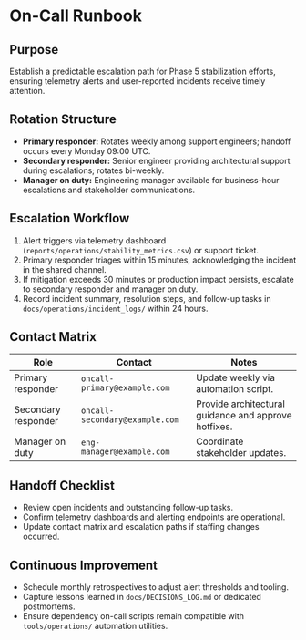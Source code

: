 # On-Call Runbook

## Purpose
Establish a predictable escalation path for Phase 5 stabilization efforts, ensuring telemetry alerts and user-reported
incidents receive timely attention.

## Rotation Structure
- **Primary responder:** Rotates weekly among support engineers; handoff occurs every Monday 09:00 UTC.
- **Secondary responder:** Senior engineer providing architectural support during escalations; rotates bi-weekly.
- **Manager on duty:** Engineering manager available for business-hour escalations and stakeholder communications.

## Escalation Workflow
1. Alert triggers via telemetry dashboard (`reports/operations/stability_metrics.csv`) or support ticket.
2. Primary responder triages within 15 minutes, acknowledging the incident in the shared channel.
3. If mitigation exceeds 30 minutes or production impact persists, escalate to secondary responder and manager on duty.
4. Record incident summary, resolution steps, and follow-up tasks in `docs/operations/incident_logs/` within 24 hours.

## Contact Matrix
| Role | Contact | Notes |
| --- | --- | --- |
| Primary responder | `oncall-primary@example.com` | Update weekly via automation script.
| Secondary responder | `oncall-secondary@example.com` | Provide architectural guidance and approve hotfixes.
| Manager on duty | `eng-manager@example.com` | Coordinate stakeholder updates.

## Handoff Checklist
- Review open incidents and outstanding follow-up tasks.
- Confirm telemetry dashboards and alerting endpoints are operational.
- Update contact matrix and escalation paths if staffing changes occurred.

## Continuous Improvement
- Schedule monthly retrospectives to adjust alert thresholds and tooling.
- Capture lessons learned in `docs/DECISIONS_LOG.md` or dedicated postmortems.
- Ensure dependency on-call scripts remain compatible with `tools/operations/` automation utilities.
